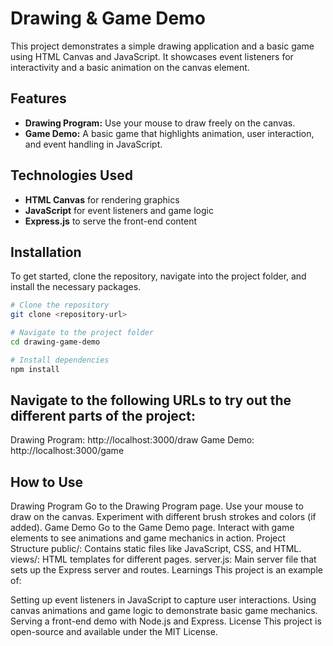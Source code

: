 # Drawing & Game Demo

This project demonstrates a simple drawing application and a basic game using HTML Canvas and JavaScript. It showcases event listeners for interactivity and a basic animation on the canvas element.

## Features
- **Drawing Program:** Use your mouse to draw freely on the canvas.
- **Game Demo:** A basic game that highlights animation, user interaction, and event handling in JavaScript.

## Technologies Used
- **HTML Canvas** for rendering graphics
- **JavaScript** for event listeners and game logic
- **Express.js** to serve the front-end content

## Installation

To get started, clone the repository, navigate into the project folder, and install the necessary packages.

```bash
# Clone the repository
git clone <repository-url>

# Navigate to the project folder
cd drawing-game-demo

# Install dependencies
npm install
```

## Navigate to the following URLs to try out the different parts of the project:

Drawing Program: http://localhost:3000/draw
Game Demo: http://localhost:3000/game


## How to Use
Drawing Program
Go to the Drawing Program page.
Use your mouse to draw on the canvas.
Experiment with different brush strokes and colors (if added).
Game Demo
Go to the Game Demo page.
Interact with game elements to see animations and game mechanics in action.
Project Structure
public/: Contains static files like JavaScript, CSS, and HTML.
views/: HTML templates for different pages.
server.js: Main server file that sets up the Express server and routes.
Learnings
This project is an example of:

Setting up event listeners in JavaScript to capture user interactions.
Using canvas animations and game logic to demonstrate basic game mechanics.
Serving a front-end demo with Node.js and Express.
License
This project is open-source and available under the MIT License.
